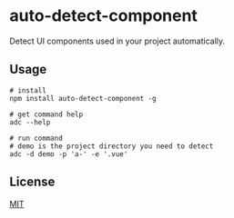 # auto-detect-component

Detect UI components used in your project automatically.

## Usage

```shell
# install
npm install auto-detect-component -g

# get command help
adc --help

# run command
# demo is the project directory you need to detect
adc -d demo -p 'a-' -e '.vue'
```

## License

[MIT](./LICENSE)
